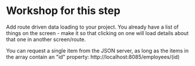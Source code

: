 # Workshop for this step

Add route driven data loading to your project. You already have a list
of things on the screen - make it so that clicking on one will load
details about that one in another screen/route.

You can request a single item from the JSON server, as long as the items
in the array contain an "id" property:
http://localhost:8085/employees/(id)
